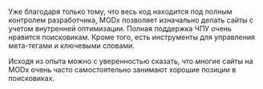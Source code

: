 Уже благодаря только тому, что весь код находится под полным контролем разработчика, MODx позволяет изначально делать сайты с учетом внутренней оптимизации. Полная поддержка ЧПУ очень нравится поисковикам. Кроме того, есть инструменты для управления мета-тегами и ключевыми словами.

Исходя из опыта можно с уверенностью сказать, что многие сайты на MODx очень часто самостоятельно занимают хорошие позиции в поисковиках.